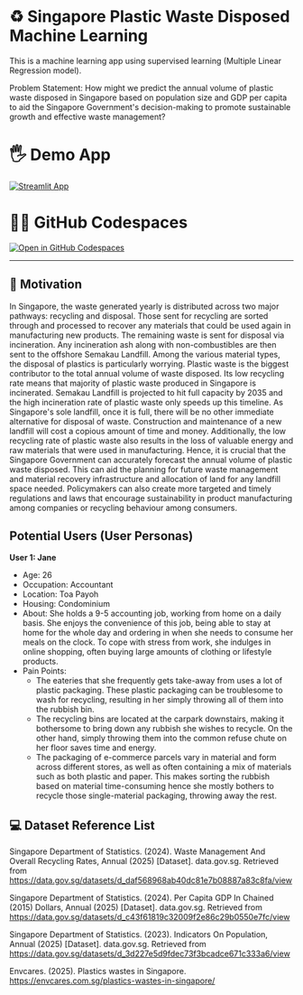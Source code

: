 # ♻ Singapore Plastic Waste Disposed Machine Learning

This is a machine learning app using supervised learning (Multiple Linear Regression model).

Problem Statement: How might we predict the annual volume of plastic waste disposed in Singapore based on population size and GDP per capita to aid the Singapore Government's decision-making to promote sustainable growth and effective waste management?

# 🖐 Demo App

[![Streamlit App](https://static.streamlit.io/badges/streamlit_badge_black_white.svg)](https://WYJ-Plastic-Waste-Machine-Learning.streamlit.app/)

# 👩‍💻 GitHub Codespaces

[![Open in GitHub Codespaces](https://github.com/codespaces/badge.svg)](https://codespaces.new/streamlit/app-starter-kit?quickstart=1)

-------------------------------------------

## 🎯 Motivation
In Singapore, the waste generated yearly is distributed across two major pathways: recycling and disposal. Those sent for recycling are sorted through and processed to recover any materials that could be used again in manufacturing new products. The remaining waste is sent for disposal via incineration. Any incineration ash along with non-combustibles are then sent to the offshore Semakau Landfill. Among the various material types, the disposal of plastics is particularly worrying. Plastic waste is the biggest contributor to the total annual volume of waste disposed. Its low recycling rate means that majority of plastic waste produced in Singapore is incinerated. Semakau Landfill is projected to hit full capacity by 2035 and the high incineration rate of plastic waste only speeds up this timeline. As Singapore's sole landfill, once it is full, there will be no other immediate alternative for disposal of waste. Construction and maintenance of a new landfill will cost a copious amount of time and money. Additionally, the low recycling rate of plastic waste also results in the loss of valuable energy and raw materials that were used in manufacturing. Hence, it is crucial that the Singapore Government can accurately forecast the annual volume of plastic waste disposed. This can aid the planning for future waste management and material recovery infrastructure and allocation of land for any landfill space needed. Policymakers can also create more targeted and timely regulations and laws that encourage sustainability in product manufacturing among companies or recycling behaviour among consumers.

## Potential Users (User Personas)

**User 1: Jane**
- Age: 26
- Occupation: Accountant
- Location: Toa Payoh
- Housing: Condominium
- About: She holds a 9-5 accounting job, working from home on a daily basis. She enjoys the convenience of this job, being able to stay at home for the whole day and ordering in when she needs to consume her meals on the clock. To cope with stress from work, she indulges in online shopping, often buying large amounts of clothing or lifestyle products.
- Pain Points:
  - The eateries that she frequently gets take-away from uses a lot of plastic packaging. These plastic packaging can be troublesome to wash for recycling, resulting in her simply throwing all of them into the rubbish bin.
  - The recycling bins are located at the carpark downstairs, making it bothersome to bring down any rubbish she wishes to recycle. On the other hand, simply throwing them into the common refuse chute on her floor saves time and energy.
  - The packaging of e-commerce parcels vary in material and form across different stores, as well as often containing a mix of materials such as both plastic and paper. This makes sorting the rubbish based on material time-consuming hence she mostly bothers to recycle those single-material packaging, throwing away the rest.

## 💻 Dataset Reference List
Singapore Department of Statistics. (2024). Waste Management And Overall Recycling Rates, Annual (2025) [Dataset]. data.gov.sg. Retrieved from https://data.gov.sg/datasets/d_daf568968ab40dc81e7b08887a83c8fa/view

Singapore Department of Statistics. (2024). Per Capita GDP In Chained (2015) Dollars, Annual (2025) [Dataset]. data.gov.sg. Retrieved from https://data.gov.sg/datasets/d_c43f61819c32009f2e86c29b0550e7fc/view

Singapore Department of Statistics. (2023). Indicators On Population, Annual (2025) [Dataset]. data.gov.sg. Retrieved from https://data.gov.sg/datasets/d_3d227e5d9fdec73f3bcadce671c333a6/view

Envcares. (2025). Plastics wastes in Singapore. https://envcares.com.sg/plastics-wastes-in-singapore/
